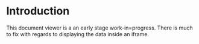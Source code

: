 Introduction
===

This document viewer is a an early stage work-in=progress. 
There is much to fix with regards to displaying the data inside an iframe.

